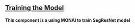 ## [Training the Model](https://docs.nvidia.com/tao/tao-toolkit/text/object_detection/detectnet_v2.html#training-the-model)
#### This component is a using MONAI to train SegResNet model
